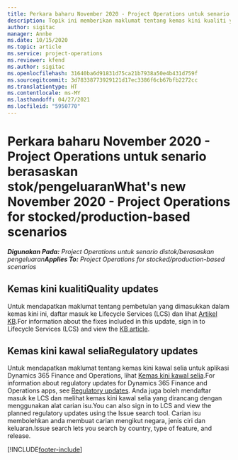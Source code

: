 ```yaml
---
title: Perkara baharu November 2020 - Project Operations untuk senario berasaskan stok/pengeluaran
description: Topik ini memberikan maklumat tentang kemas kini kualiti yang tersedia dalam keluaran November 2020 bagi Project Operations untuk senario berasaskan pengeluaran stok.
author: sigitac
manager: Annbe
ms.date: 10/15/2020
ms.topic: article
ms.service: project-operations
ms.reviewer: kfend
ms.author: sigitac
ms.openlocfilehash: 31640ba6d91831d75ca21b7938a50e4b431d759f
ms.sourcegitcommit: 3d78338773929121d17ec3386f6cb67bfb2272cc
ms.translationtype: HT
ms.contentlocale: ms-MY
ms.lasthandoff: 04/27/2021
ms.locfileid: "5950770"
---
```

# <a name="whats-new-november-2020---project-operations-for-stockedproduction-based-scenarios"></a><span data-ttu-id="cb2f6-103">Perkara baharu November 2020 - Project Operations untuk senario berasaskan stok/pengeluaran</span><span class="sxs-lookup"><span data-stu-id="cb2f6-103">What's new November 2020 - Project Operations for stocked/production-based scenarios</span></span>

<span data-ttu-id="cb2f6-104">_**Digunakan Pada:** Project Operations untuk senario distok/berasaskan pengeluaran_</span><span class="sxs-lookup"><span data-stu-id="cb2f6-104">_**Applies To:** Project Operations for stocked/production-based scenarios_</span></span>

## <a name="quality-updates"></a><span data-ttu-id="cb2f6-105">Kemas kini kualiti</span><span class="sxs-lookup"><span data-stu-id="cb2f6-105">Quality updates</span></span>

<span data-ttu-id="cb2f6-106">Untuk mendapatkan maklumat tentang pembetulan yang dimasukkan dalam kemas kini ini, daftar masuk ke Lifecycle Services (LCS) dan lihat [Artikel KB](https://fix.lcs.dynamics.com/Issue/Details?bugId=488609&amp;dbType=3&amp;qc=8251e8e1d5e2386de850599926c1adc3fec8e2ba25308036d22cdfe0a1c28fc7).</span><span class="sxs-lookup"><span data-stu-id="cb2f6-106">For information about the fixes included in this update, sign in to Lifecycle Services (LCS) and view the [KB article](https://fix.lcs.dynamics.com/Issue/Details?bugId=488609&amp;dbType=3&amp;qc=8251e8e1d5e2386de850599926c1adc3fec8e2ba25308036d22cdfe0a1c28fc7).</span></span>

## <a name="regulatory-updates"></a><span data-ttu-id="cb2f6-107">Kemas kini kawal selia</span><span class="sxs-lookup"><span data-stu-id="cb2f6-107">Regulatory updates</span></span>

<span data-ttu-id="cb2f6-108">Untuk mendapatkan maklumat tentang kemas kini kawal selia untuk aplikasi Dynamics 365 Finance and Operations, lihat [Kemas kini kawal selia](/dynamics365/finance/localizations/regulatory-updates).</span><span class="sxs-lookup"><span data-stu-id="cb2f6-108">For information about regulatory updates for Dynamics 365 Finance and Operations apps, see [Regulatory updates](/dynamics365/finance/localizations/regulatory-updates).</span></span> <span data-ttu-id="cb2f6-109">Anda juga boleh mendaftar masuk ke LCS dan melihat kemas kini kawal selia yang dirancang dengan menggunakan alat carian isu.</span><span class="sxs-lookup"><span data-stu-id="cb2f6-109">You can also sign in to LCS and view the planned regulatory updates using the Issue search tool.</span></span> <span data-ttu-id="cb2f6-110">Carian isu membolehkan anda membuat carian mengikut negara, jenis ciri dan keluaran.</span><span class="sxs-lookup"><span data-stu-id="cb2f6-110">Issue search lets you search by country, type of feature, and release.</span></span>


[!INCLUDE[footer-include](../../includes/footer-banner.md)]